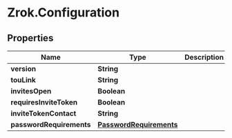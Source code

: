# Zrok.Configuration

## Properties

Name | Type | Description | Notes
------------ | ------------- | ------------- | -------------
**version** | **String** |  | [optional] 
**touLink** | **String** |  | [optional] 
**invitesOpen** | **Boolean** |  | [optional] 
**requiresInviteToken** | **Boolean** |  | [optional] 
**inviteTokenContact** | **String** |  | [optional] 
**passwordRequirements** | [**PasswordRequirements**](PasswordRequirements.md) |  | [optional] 


